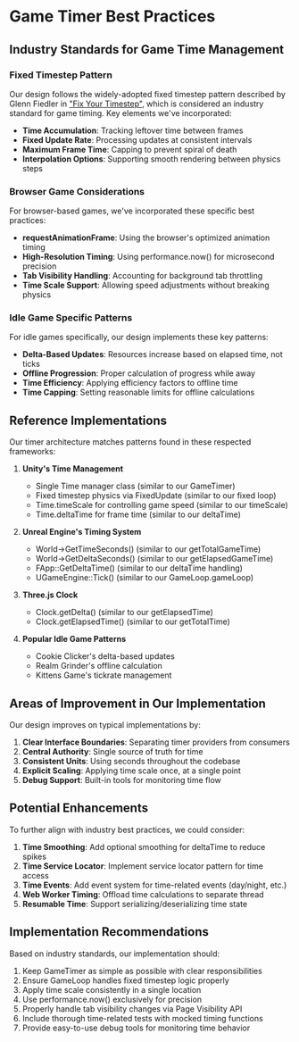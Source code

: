 # Game Timer Best Practices

## Industry Standards for Game Time Management

### Fixed Timestep Pattern
Our design follows the widely-adopted fixed timestep pattern described by Glenn Fiedler in ["Fix Your Timestep"](https://gafferongames.com/post/fix_your_timestep/), which is considered an industry standard for game timing. Key elements we've incorporated:

- **Time Accumulation**: Tracking leftover time between frames
- **Fixed Update Rate**: Processing updates at consistent intervals
- **Maximum Frame Time**: Capping to prevent spiral of death
- **Interpolation Options**: Supporting smooth rendering between physics steps

### Browser Game Considerations

For browser-based games, we've incorporated these specific best practices:

- **requestAnimationFrame**: Using the browser's optimized animation timing
- **High-Resolution Timing**: Using performance.now() for microsecond precision
- **Tab Visibility Handling**: Accounting for background tab throttling
- **Time Scale Support**: Allowing speed adjustments without breaking physics

### Idle Game Specific Patterns

For idle games specifically, our design implements these key patterns:

- **Delta-Based Updates**: Resources increase based on elapsed time, not ticks
- **Offline Progression**: Proper calculation of progress while away
- **Time Efficiency**: Applying efficiency factors to offline time
- **Time Capping**: Setting reasonable limits for offline calculations

## Reference Implementations

Our timer architecture matches patterns found in these respected frameworks:

1. **Unity's Time Management**
   - Single Time manager class (similar to our GameTimer)
   - Fixed timestep physics via FixedUpdate (similar to our fixed loop)
   - Time.timeScale for controlling game speed (similar to our timeScale)
   - Time.deltaTime for frame time (similar to our deltaTime)

2. **Unreal Engine's Timing System**
   - World->GetTimeSeconds() (similar to our getTotalGameTime)
   - World->GetDeltaSeconds() (similar to our getElapsedGameTime)
   - FApp::GetDeltaTime() (similar to our deltaTime handling)
   - UGameEngine::Tick() (similar to our GameLoop.gameLoop)

3. **Three.js Clock**
   - Clock.getDelta() (similar to our getElapsedTime)
   - Clock.getElapsedTime() (similar to our getTotalTime)

4. **Popular Idle Game Patterns**
   - Cookie Clicker's delta-based updates
   - Realm Grinder's offline calculation
   - Kittens Game's tickrate management

## Areas of Improvement in Our Implementation

Our design improves on typical implementations by:

1. **Clear Interface Boundaries**: Separating timer providers from consumers
2. **Central Authority**: Single source of truth for time
3. **Consistent Units**: Using seconds throughout the codebase
4. **Explicit Scaling**: Applying time scale once, at a single point
5. **Debug Support**: Built-in tools for monitoring time flow

## Potential Enhancements

To further align with industry best practices, we could consider:

1. **Time Smoothing**: Add optional smoothing for deltaTime to reduce spikes
2. **Time Service Locator**: Implement service locator pattern for time access
3. **Time Events**: Add event system for time-related events (day/night, etc.)
4. **Web Worker Timing**: Offload time calculations to separate thread
5. **Resumable Time**: Support serializing/deserializing time state

## Implementation Recommendations

Based on industry standards, our implementation should:

1. Keep GameTimer as simple as possible with clear responsibilities
2. Ensure GameLoop handles fixed timestep logic properly
3. Apply time scale consistently in a single location
4. Use performance.now() exclusively for precision
5. Properly handle tab visibility changes via Page Visibility API
6. Include thorough time-related tests with mocked timing functions
7. Provide easy-to-use debug tools for monitoring time behavior
